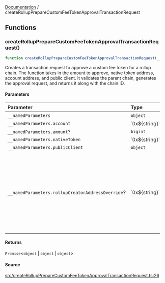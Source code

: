 [Documentation](README.md) / createRollupPrepareCustomFeeTokenApprovalTransactionRequest

## Functions

### createRollupPrepareCustomFeeTokenApprovalTransactionRequest()

```ts
function createRollupPrepareCustomFeeTokenApprovalTransactionRequest(__namedParameters: object): Promise<object | object | object>
```

Creates a transaction request to approve a custom fee token for a rollup
chain. The function takes in the amount to approve, native token address,
account address, and public client. It validates the parent chain, generates
the approval request, and returns it along with the chain ID.

#### Parameters

| Parameter | Type | Description |
| :------ | :------ | :------ |
| `__namedParameters` | `object` | - |
| `__namedParameters.account` | \`0x$\{string\}\` | - |
| `__namedParameters.amount`? | `bigint` | - |
| `__namedParameters.nativeToken` | \`0x$\{string\}\` | - |
| `__namedParameters.publicClient` | `object` | - |
| `__namedParameters.rollupCreatorAddressOverride`? | \`0x$\{string\}\` | Specifies a custom address for the RollupCreator. By default, the address will be automatically detected based on the provided chain. |

#### Returns

`Promise`\<`object` \| `object` \| `object`\>

#### Source

[src/createRollupPrepareCustomFeeTokenApprovalTransactionRequest.ts:26](https://github.com/anegg0/arbitrum-orbit-sdk/blob/763a3f41e7ea001cbb6fe81ac11cc794b4a0f94d/src/createRollupPrepareCustomFeeTokenApprovalTransactionRequest.ts#L26)
